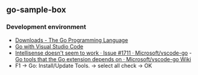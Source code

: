 ## go-sample-box

### Development environment

 - [Downloads - The Go Programming Language](https://golang.org/dl/)
 - [Go with Visual Studio Code](https://code.visualstudio.com/docs/languages/go)
 - [Intellisense doesn't seem to work · Issue #1711 · Microsoft/vscode-go](https://github.com/Microsoft/vscode-go/issues/1711#issuecomment-395477604) - [Go tools that the Go extension depends on · Microsoft/vscode-go Wiki](https://github.com/Microsoft/vscode-go/wiki/Go-tools-that-the-Go-extension-depends-on)
  - F1 -> Go: Install/Update Tools. -> select all check -> OK

